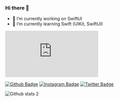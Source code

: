 ### Hi there 👋

- 🔭 I’m currently working on SwiftUI 
- 🌱 I’m currently learning Swift (UIKit, SwiftUI)


[![GitHub commits](https://badgen.net/github/commits/Naereen/Strapdown.js)](https://GitHub.com/Naereen/StrapDown.js/commit/)

[![Github Badge](https://img.shields.io/badge/-Github-000?style=quare&labelColor=000&logo=Github&logoColor=white&link=link)](https://github.com/YEBay1) 
[![Instagram Badge](https://img.shields.io/badge/-Instagram-C13584?style=flat-quare&labelColor=C13584&logo=instagram&logoColor=white&link=link)](https://www.instagram.com/yunusemre_bayezit/) 
[![Twitter Badge](https://img.shields.io/badge/-Twitter-2828240?style=flat-quare&labelColor=2828240&logo=Twitter&logoColor=white&link=link)](https://twitter.com/YunusBayezit11) 

![Github stats 2](https://github-readme-stats.vercel.app/api?username=YEBay1&show_icons=true&theme=cobalt)

 
